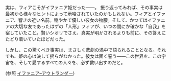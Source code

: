 <!-- title: イファニアとフィア -->
<!-- relationship: Same Person -->

実は、フィアこそがイファニア姫だった――。
振り返ってみれば、その事実は最初から様々なヒントによって示唆されていたのかもしれない。フィアとイファニア、響きの近い名前。穏やかで優しい彼女の物腰。そして、かつてはイファニアの大切な友であったはずの「人形」フィアが、いつの間にか確かな「自我」を宿していたこと。賢いシオリでさえ、真実が明かされるよりも前に、その答えにたどり着いていたほどだった。

しかし、この驚くべき事実は、まさしく悲劇の渦中で語られることとなる。それでも、姫の心は決して揺らがなかった。彼女は固く誓う――この世界を、この宇宙を、そして愛するすべての人々を、必ず救い出すのだと。

(参照 [イファニア–アウトランダー](#edge:iphania-outlander))
